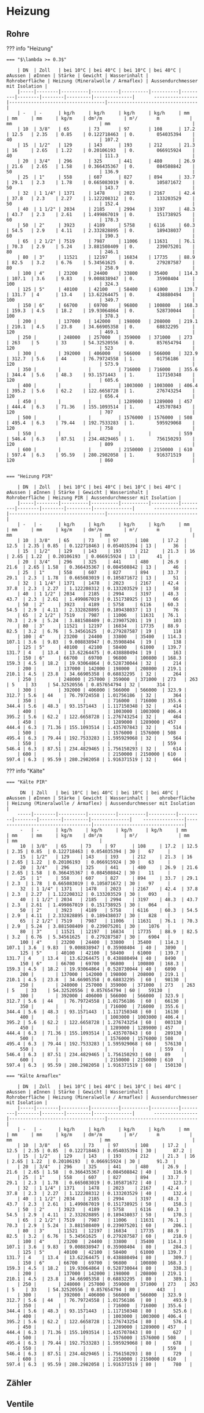 # Heizung


## Rohre

??? info "Heizung"

    === "$\lambda >= 0.3$"

        | DN  | Zoll   | bei 10°C | bei 40°C | bei 10°C | bei 40°C | øAussen | øInnen | Stärke | Gewicht | Wasserinhalt |       Rohroberfläche | Heizung (Mineralwolle / Armaflex) | Aussendurchmesser mit Isolation |
        |-----|--------|----------|----------|----------|----------|---------|--------|--------|---------|--------------|       ----------------|-----------------------------------|---------------------------------|
        | -   | -      | kg/h     | kg/h     | kg/h     | kg/h     | mm      | mm     | mm     | kg/m    | dm²/m        | m²/       m           | mm                                | mm                              |
        | 10  | 3/8"   | 65       | 73       | 97       | 108      | 17.2    | 12.5   | 2.35   | 0.85    | 0.122718463  | 0.        054035394    | 40                                | 107.2                           |
        | 15  | 1/2"   | 129      | 143      | 193      | 212      | 21.3    | 16     | 2.65   | 1.22    | 0.20106193   | 0.        066915924    | 40                                | 111.3                           |
        | 20  | 3/4"   | 296      | 325      | 441      | 480      | 26.9    | 21.6   | 2.65   | 1.58    | 0.366435367  | 0.        084508842    | 50                                | 136.9                           |
        | 25  | 1"     | 558      | 607      | 827      | 894      | 33.7    | 29.1   | 2.3    | 1.78    | 0.665083019  | 0.        105871672    | 50                                | 143.7                           |
        | 32  | 1 1/4" | 1371     | 1478     | 2023     | 2167     | 42.4    | 37.8   | 2.3    | 2.27    | 1.122208312  | 0.        133203529    | 50                                | 152.4                           |
        | 40  | 1 1/2" | 2034     | 2185     | 2994     | 3197     | 48.3    | 43.7   | 2.3    | 2.61    | 1.499867019  | 0.        151738925    | 60                                | 178.3                           |
        | 50  | 2"     | 3923     | 4189     | 5758     | 6116     | 60.3    | 54.5   | 2.9    | 4.11    | 2.332828895  | 0.        189438037    | 60                                | 190.3                           |
        | 65  | 2 1/2" | 7519     | 7987     | 11006    | 11631    | 76.1    | 70.3   | 2.9    | 5.24    | 3.881508409  | 0.        239075201    | 80                                | 246.1                           |
        | 80  | 3"     | 11521    | 12197    | 16834    | 17735    | 88.9    | 82.5   | 3.2    | 6.76    | 5.34561625   | 0.        279287587    | 80                                | 258.9                           |
        | 100 | 4"     | 23200    | 24400    | 33800    | 35400    | 114.3   | 107.1  | 3.6    | 9.83    | 9.008838947  | 0.        35908404     | 100                               | 324.3                           |
        | 125 | 5"     | 40100    | 42100    | 58400    | 61000    | 139.7   | 131.7  | 4      | 13.4    | 13.62264475  | 0.        438880494    | 100                               | 349.7                           |
        | 150 | 6"     | 66700    | 69700    | 96800    | 100800   | 168.3   | 159.3  | 4.5    | 18.2    | 19.93064864  | 0.        528730044    | 100                               | 378.3                           |
        | 200 |        | 137000   | 142000   | 198000   | 208000   | 219.1   | 210.1  | 4.5    | 23.8    | 34.66905358  | 0.        68832295     | 120                               | 469.1                           |
        | 250 |        | 248000   | 257000   | 359000   | 371000   | 273     | 263    | 5      | 33      | 54.32520556  | 0.        857654794    | 120                               | 523                             |
        | 300 |        | 392000   | 406000   | 566000   | 566000   | 323.9   | 312.7  | 5.6    | 44      | 76.79724558  | 1.        01756186     | 120                               | 573.9                           |
        | 350 |        |          |          | 716000   | 716000   | 355.6   | 344.4  | 5.6    | 48.3    | 93.1571443   | 1.        117150348    | 120                               | 605.6                           |
        | 400 |        |          |          | 1003000  | 1003000  | 406.4   | 395.2  | 5.6    | 62.2    | 122.6658728  | 1.        276743254    | 120                               | 656.4                           |
        | 450 |        |          |          | 1289000  | 1289000  | 457     | 444.4  | 6.3    | 71.36   | 155.1093514  | 1.        435707843    | 120                               | 707                             |
        | 500 |        |          |          | 1576000  | 1576000  | 508     | 495.4  | 6.3    | 79.44   | 192.7533283  | 1.        595929068    | 120                               | 758                             |
        | 550 |        |          |          |          |          | 559     | 546.4  | 6.3    | 87.51   | 234.4829465  | 1.        756150293    | 120                               | 809                             |
        | 600 |        |          |          | 2150000  | 2150000  | 610     | 597.4  | 6.3    | 95.59   | 280.2982058  | 1.        916371519    | 120                               | 860                             |


    === "Heizung PIR"

        | DN  | Zoll   | bei 10°C | bei 40°C | bei 10°C | bei 40°C | øAussen | øInnen | Stärke | Gewicht | Wasserinhalt |       Rohroberfläche | Heizung PIR | Aussendurchmesser mit Isolation |
        |-----|--------|----------|----------|----------|----------|---------|--------|--------|---------|--------------|       ----------------|-----------------------------------|---------------------------------|
        | -   | -      | kg/h     | kg/h     | kg/h     | kg/h     | mm      | mm     | mm     | kg/m    | dm²/m        | m²/       m           | mm                                | mm                              |
        | 10  | 3/8"   | 65     | 73     | 97      | 108     | 17.2  | 12.5  | 2.35 | 0.85  | 0.122718463 | 0.054035394 | 13 |      36  |
        | 15  | 1/2"   | 129    | 143    | 193     | 212     | 21.3  | 16    | 2.65 | 1.22  | 0.20106193  | 0.066915924 | 13 |      41  |
        | 20  | 3/4"   | 296    | 325    | 441     | 480     | 26.9  | 21.6  | 2.65 | 1.58  | 0.366435367 | 0.084508842 | 13 |      46  |
        | 25  | 1"     | 558    | 607    | 827     | 894     | 33.7  | 29.1  | 2.3  | 1.78  | 0.665083019 | 0.105871672 | 13 |      51  |
        | 32  | 1 1/4" | 1371   | 1478   | 2023    | 2167    | 42.4  | 37.8  | 2.3  | 2.27  | 1.122208312 | 0.133203529 | 13 |      58  |
        | 40  | 1 1/2" | 2034   | 2185   | 2994    | 3197    | 48.3  | 43.7  | 2.3  | 2.61  | 1.499867019 | 0.151738925 | 13 |      66  |
        | 50  | 2"     | 3923   | 4189   | 5758    | 6116    | 60.3  | 54.5  | 2.9  | 4.11  | 2.332828895 | 0.189438037 | 13 |      76  |
        | 65  | 2 1/2" | 7519   | 7987   | 11006   | 11631   | 76.1  | 70.3  | 2.9  | 5.24  | 3.881508409 | 0.239075201 | 19 |      103 |
        | 80  | 3"     | 11521  | 12197  | 16834   | 17735   | 88.9  | 82.5  | 3.2  | 6.76  | 5.34561625  | 0.279287587 | 19 |      118 |
        | 100 | 4"     | 23200  | 24400  | 33800   | 35400   | 114.3 | 107.1 | 3.6  | 9.83  | 9.008838947 | 0.35908404  | 19 |      138 |
        | 125 | 5"     | 40100  | 42100  | 58400   | 61000   | 139.7 | 131.7 | 4    | 13.4  | 13.62264475 | 0.438880494 | 19 |      163 |
        | 150 | 6"     | 66700  | 69700  | 96800   | 100800  | 168.3 | 159.3 | 4.5  | 18.2  | 19.93064864 | 0.528730044 | 32 |      214 |
        | 200 |        | 137000 | 142000 | 198000  | 208000  | 219.1 | 210.1 | 4.5  | 23.8  | 34.66905358 | 0.68832295  | 32 |      264 |
        | 250 |        | 248000 | 257000 | 359000  | 371000  | 273   | 263   | 5    | 33    | 54.32520556 | 0.857654794 | 32 |      314 |
        | 300 |        | 392000 | 406000 | 566000  | 566000  | 323.9 | 312.7 | 5.6  | 44    | 76.79724558 | 1.01756186  | 32 |      364 |
        | 350 |        |        |        | 716000  | 716000  | 355.6 | 344.4 | 5.6  | 48.3  | 93.1571443  | 1.117150348 | 32 |      414 |
        | 400 |        |        |        | 1003000 | 1003000 | 406.4 | 395.2 | 5.6  | 62.2  | 122.6658728 | 1.276743254 | 32 |      464 |
        | 450 |        |        |        | 1289000 | 1289000 | 457   | 444.4 | 6.3  | 71.36 | 155.1093514 | 1.435707843 | 32 |      514 |
        | 500 |        |        |        | 1576000 | 1576000 | 508   | 495.4 | 6.3  | 79.44 | 192.7533283 | 1.595929068 | 32 |      564 |
        | 550 |        |        |        |         |         | 559   | 546.4 | 6.3  | 87.51 | 234.4829465 | 1.756150293 | 32 |      614 |
        | 600 |        |        |        | 2150000 | 2150000 | 610   | 597.4 | 6.3  | 95.59 | 280.2982058 | 1.916371519 | 32 |      664 |


??? info "Kälte"

    === "Kälte PIR"
        
         DN  | Zoll   | bei 10°C | bei 40°C | bei 10°C | bei 40°C | øAussen | øInnen | Stärke | Gewicht | Wasserinhalt |    ohroberfläche | Heizung (Mineralwolle / Armaflex) | Aussendurchmesser mit Isolation |
        -----|--------|----------|----------|----------|----------|---------|--------|--------|---------|--------------|    ---------------|-----------------------------------|---------------------------------|
         -   | -      | kg/h     | kg/h     | kg/h     | kg/h     | mm      | mm     | mm     | kg/m    | dm²/m        | m²/               | mm                                | mm                              |
         10  | 3/8"   | 65     | 73     | 97      | 108     | 17.2  | 12.5  | 2.35 | 0.85  | 0.122718463 | 0.054035394 | 30 |   67     |
         15  | 1/2"   | 129    | 143    | 193     | 212     | 21.3  | 16    | 2.65 | 1.22  | 0.20106193  | 0.066915924 | 30 |   63     |
         20  | 3/4"   | 296    | 325    | 441     | 480     | 26.9  | 21.6  | 2.65 | 1.58  | 0.366435367 | 0.084508842 | 30 |   11     |
         25  | 1"     | 558    | 607    | 827     | 894     | 33.7  | 29.1  | 2.3  | 1.78  | 0.665083019 | 0.105871672 | 30 |   97     |
         32  | 1 1/4" | 1371   | 1478   | 2023    | 2167    | 42.4  | 37.8  | 2.3  | 2.27  | 1.122208312 | 0.133203529 | 30 |   093    |
         40  | 1 1/2" | 2034   | 2185   | 2994    | 3197    | 48.3  | 43.7  | 2.3  | 2.61  | 1.499867019 | 0.151738925 | 30 |   064    |
         50  | 2"     | 3923   | 4189   | 5758    | 6116    | 60.3  | 54.5  | 2.9  | 4.11  | 2.332828895 | 0.189438037 | 30 |   828    |
         65  | 2 1/2" | 7519   | 7987   | 11006   | 11631   | 76.1  | 70.3  | 2.9  | 5.24  | 3.881508409 | 0.239075201 | 30 |   1076   |
         80  | 3"     | 11521  | 12197  | 16834   | 17735   | 88.9  | 82.5  | 3.2  | 6.76  | 5.34561625  | 0.279287587 | 30 |   6904   |
         100 | 4"     | 23200  | 24400  | 33800   | 35400   | 114.3 | 107.1 | 3.6  | 9.83  | 9.008838947 | 0.35908404  | 40 |   3890   |
         125 | 5"     | 40100  | 42100  | 58400   | 61000   | 139.7 | 131.7 | 4    | 13.4  | 13.62264475 | 0.438880494 | 40 |   8490   |
         150 | 6"     | 66700  | 69700  | 96800   | 100800  | 168.3 | 159.3 | 4.5  | 18.2  | 19.93064864 | 0.528730044 | 40 |   6890   |
         200 |        | 137000 | 142000 | 198000  | 208000  | 219.1 | 210.1 | 4.5  | 23.8  | 34.66905358 | 0.68832295  | 60 |   98130  |
         250 |        | 248000 | 257000 | 359000  | 371000  | 273   | 263   | 5    | 33    | 54.32520556 | 0.857654794 | 60 |   59130  |
         300 |        | 392000 | 406000 | 566000  | 566000  | 323.9 | 312.7 | 5.6  | 44    | 76.79724558 | 1.01756186  | 60 |   66130  |
         350 |        |        |        | 716000  | 716000  | 355.6 | 344.4 | 5.6  | 48.3  | 93.1571443  | 1.117150348 | 60 |   16130  |
         400 |        |        |        | 1003000 | 1003000 | 406.4 | 395.2 | 5.6  | 62.2  | 122.6658728 | 1.276743254 | 60 |   003130 |
         450 |        |        |        | 1289000 | 1289000 | 457   | 444.4 | 6.3  | 71.36 | 155.1093514 | 1.435707843 | 60 |   289130 |
         500 |        |        |        | 1576000 | 1576000 | 508   | 495.4 | 6.3  | 79.44 | 192.7533283 | 1.595929068 | 60 |   576130 |
         550 |        |        |        |         |         | 559   | 546.4 | 6.3  | 87.51 | 234.4829465 | 1.756150293 | 60 |   89     |
         600 |        |        |        | 2150000 | 2150000 | 610   | 597.4 | 6.3  | 95.59 | 280.2982058 | 1.916371519 | 60 |   150130 |

    === "Kälte Armaflex"

        | DN  | Zoll   | bei 10°C | bei 40°C | bei 10°C | bei 40°C | øAussen | øInnen | Stärke | Gewicht | Wasserinhalt |       Rohroberfläche | Heizung (Mineralwolle / Armaflex) | Aussendurchmesser mit Isolation |
        |-----|--------|----------|----------|----------|----------|---------|--------|--------|---------|--------------|       ----------------|-----------------------------------|---------------------------------|
        | -   | -      | kg/h     | kg/h     | kg/h     | kg/h     | mm      | mm     | mm     | kg/m    | dm²/m        | m²/       m           | mm                                | mm                              |
        | 10  | 3/8"   | 65     | 73     | 97      | 108     | 17.2  | 12.5  | 2.35 | 0.85  | 0.122718463 | 0.054035394 | 30 |      87.2  |
        | 15  | 1/2"   | 129    | 143    | 193     | 212     | 21.3  | 16    | 2.65 | 1.22  | 0.20106193  | 0.066915924 | 30 |      91.3  |
        | 20  | 3/4"   | 296    | 325    | 441     | 480     | 26.9  | 21.6  | 2.65 | 1.58  | 0.366435367 | 0.084508842 | 40 |      116.9 |
        | 25  | 1"     | 558    | 607    | 827     | 894     | 33.7  | 29.1  | 2.3  | 1.78  | 0.665083019 | 0.105871672 | 40 |      123.7 |
        | 32  | 1 1/4" | 1371   | 1478   | 2023    | 2167    | 42.4  | 37.8  | 2.3  | 2.27  | 1.122208312 | 0.133203529 | 40 |      132.4 |
        | 40  | 1 1/2" | 2034   | 2185   | 2994    | 3197    | 48.3  | 43.7  | 2.3  | 2.61  | 1.499867019 | 0.151738925 | 50 |      158.3 |
        | 50  | 2"     | 3923   | 4189   | 5758    | 6116    | 60.3  | 54.5  | 2.9  | 4.11  | 2.332828895 | 0.189438037 | 50 |      170.3 |
        | 65  | 2 1/2" | 7519   | 7987   | 11006   | 11631   | 76.1  | 70.3  | 2.9  | 5.24  | 3.881508409 | 0.239075201 | 60 |      206.1 |
        | 80  | 3"     | 11521  | 12197  | 16834   | 17735   | 88.9  | 82.5  | 3.2  | 6.76  | 5.34561625  | 0.279287587 | 60 |      218.9 |
        | 100 | 4"     | 23200  | 24400  | 33800   | 35400   | 114.3 | 107.1 | 3.6  | 9.83  | 9.008838947 | 0.35908404  | 80 |      284.3 |
        | 125 | 5"     | 40100  | 42100  | 58400   | 61000   | 139.7 | 131.7 | 4    | 13.4  | 13.62264475 | 0.438880494 | 80 |      309.7 |
        | 150 | 6"     | 66700  | 69700  | 96800   | 100800  | 168.3 | 159.3 | 4.5  | 18.2  | 19.93064864 | 0.528730044 | 80 |      338.3 |
        | 200 |        | 137000 | 142000 | 198000  | 208000  | 219.1 | 210.1 | 4.5  | 23.8  | 34.66905358 | 0.68832295  | 80 |      389.1 |
        | 250 |        | 248000 | 257000 | 359000  | 371000  | 273   | 263   | 5    | 33    | 54.32520556 | 0.857654794 | 80 |      443   |
        | 300 |        | 392000 | 406000 | 566000  | 566000  | 323.9 | 312.7 | 5.6  | 44    | 76.79724558 | 1.01756186  | 80 |      493.9 |
        | 350 |        |        |        | 716000  | 716000  | 355.6 | 344.4 | 5.6  | 48.3  | 93.1571443  | 1.117150348 | 80 |      525.6 |
        | 400 |        |        |        | 1003000 | 1003000 | 406.4 | 395.2 | 5.6  | 62.2  | 122.6658728 | 1.276743254 | 80 |      576.4 |
        | 450 |        |        |        | 1289000 | 1289000 | 457   | 444.4 | 6.3  | 71.36 | 155.1093514 | 1.435707843 | 80 |      627   |
        | 500 |        |        |        | 1576000 | 1576000 | 508   | 495.4 | 6.3  | 79.44 | 192.7533283 | 1.595929068 | 80 |      678   |
        | 550 |        |        |        |         |         | 559   | 546.4 | 6.3  | 87.51 | 234.4829465 | 1.756150293 | 80 |      729   |
        | 600 |        |        |        | 2150000 | 2150000 | 610   | 597.4 | 6.3  | 95.59 | 280.2982058 | 1.916371519 | 80 |      780   |


## Zähler


## Ventile

